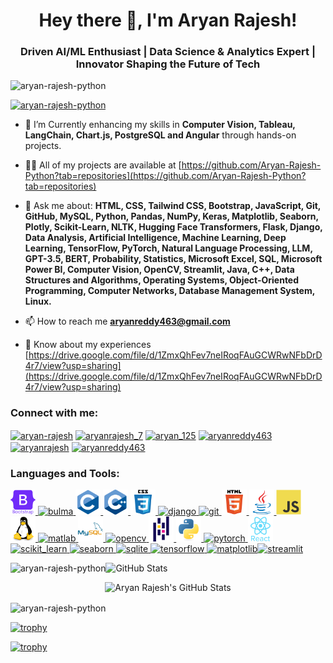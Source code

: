 <h1 align="center">Hey there 👋, I'm Aryan Rajesh!</h1>
<h3 align="center">Driven AI/ML Enthusiast | Data Science & Analytics Expert | Innovator Shaping the Future of Tech</h3>

<p align="left"> <img src="https://komarev.com/ghpvc/?username=aryan-rajesh-python&label=Profile%20views&color=0e75b6&style=flat" alt="aryan-rajesh-python" /> </p>

<p align="left"> <a href="https://github.com/ryo-ma/github-profile-trophy"><img src="https://github-profile-trophy.vercel.app/?username=aryan-rajesh-python" alt="aryan-rajesh-python" /></a> </p>

- 🌱 I’m Currently enhancing my skills in **Computer Vision, Tableau, LangChain, Chart.js, PostgreSQL and Angular** through hands-on projects.

- 👨‍💻 All of my projects are available at [https://github.com/Aryan-Rajesh-Python?tab=repositories](https://github.com/Aryan-Rajesh-Python?tab=repositories)

- 💬 Ask me about: **HTML, CSS, Tailwind CSS, Bootstrap, JavaScript, Git, GitHub, MySQL, Python, Pandas, NumPy, Keras, Matplotlib, Seaborn, Plotly, Scikit-Learn, NLTK, Hugging Face Transformers, Flask, Django, Data Analysis, Artificial Intelligence, Machine Learning, Deep Learning, TensorFlow, PyTorch, Natural Language Processing, LLM, GPT-3.5, BERT, Probability, Statistics, Microsoft Excel, SQL, Microsoft Power BI, Computer Vision, OpenCV, Streamlit, Java, C++, Data Structures and Algorithms, Operating Systems, Object-Oriented Programming, Computer Networks, Database Management System, Linux.**

- 📫 How to reach me **aryanreddy463@gmail.com**

- 📄 Know about my experiences [https://drive.google.com/file/d/1ZmxQhFev7neIRoqFAuGCWRwNFbDrD4r7/view?usp=sharing](https://drive.google.com/file/d/1ZmxQhFev7neIRoqFAuGCWRwNFbDrD4r7/view?usp=sharing)

<h3 align="left">Connect with me:</h3>
<p align="left">
<a href="https://linkedin.com/in/aryan-rajesh" target="blank"><img align="center" src="https://raw.githubusercontent.com/rahuldkjain/github-profile-readme-generator/master/src/images/icons/Social/linked-in-alt.svg" alt="aryan-rajesh" height="30" width="40" /></a>
<a href="https://instagram.com/aryanrajesh_7" target="blank"><img align="center" src="https://raw.githubusercontent.com/rahuldkjain/github-profile-readme-generator/master/src/images/icons/Social/instagram.svg" alt="aryanrajesh_7" height="30" width="40" /></a>
<a href="https://www.codechef.com/users/aryan_125" target="blank"><img align="center" src="https://cdn.jsdelivr.net/npm/simple-icons@3.1.0/icons/codechef.svg" alt="aryan_125" height="30" width="40" /></a>
<a href="https://www.hackerrank.com/aryanreddy463" target="blank"><img align="center" src="https://raw.githubusercontent.com/rahuldkjain/github-profile-readme-generator/master/src/images/icons/Social/hackerrank.svg" alt="aryanreddy463" height="30" width="40" /></a>
<a href="https://www.leetcode.com/aryanrajesh" target="blank"><img align="center" src="https://raw.githubusercontent.com/rahuldkjain/github-profile-readme-generator/master/src/images/icons/Social/leet-code.svg" alt="aryanrajesh" height="30" width="40" /></a>
<a href="https://auth.geeksforgeeks.org/user/aryanreddy463" target="blank"><img align="center" src="https://raw.githubusercontent.com/rahuldkjain/github-profile-readme-generator/master/src/images/icons/Social/geeks-for-geeks.svg" alt="aryanreddy463" height="30" width="40" /></a>
</p>

<h3 align="left">Languages and Tools:</h3>
<p align="left"> <a href="https://getbootstrap.com" target="_blank" rel="noreferrer"> <img src="https://raw.githubusercontent.com/devicons/devicon/master/icons/bootstrap/bootstrap-plain-wordmark.svg" alt="bootstrap" width="40" height="40"/> </a> <a href="https://bulma.io/" target="_blank" rel="noreferrer"> <img src="https://raw.githubusercontent.com/gilbarbara/logos/804dc257b59e144eaca5bc6ffd16949752c6f789/logos/bulma.svg" alt="bulma" width="40" height="40"/> </a> <a href="https://www.cprogramming.com/" target="_blank" rel="noreferrer"> <img src="https://raw.githubusercontent.com/devicons/devicon/master/icons/c/c-original.svg" alt="c" width="40" height="40"/> </a> <a href="https://www.w3schools.com/cpp/" target="_blank" rel="noreferrer"> <img src="https://raw.githubusercontent.com/devicons/devicon/master/icons/cplusplus/cplusplus-original.svg" alt="cplusplus" width="40" height="40"/> </a> <a href="https://www.w3schools.com/css/" target="_blank" rel="noreferrer"> <img src="https://raw.githubusercontent.com/devicons/devicon/master/icons/css3/css3-original-wordmark.svg" alt="css3" width="40" height="40"/> </a> <a href="https://www.djangoproject.com/" target="_blank" rel="noreferrer"> <img src="https://cdn.worldvectorlogo.com/logos/django.svg" alt="django" width="40" height="40"/> </a> <a href="https://git-scm.com/" target="_blank" rel="noreferrer"> <img src="https://www.vectorlogo.zone/logos/git-scm/git-scm-icon.svg" alt="git" width="40" height="40"/> </a> <a href="https://www.w3.org/html/" target="_blank" rel="noreferrer"> <img src="https://raw.githubusercontent.com/devicons/devicon/master/icons/html5/html5-original-wordmark.svg" alt="html5" width="40" height="40"/> </a> <a href="https://www.java.com" target="_blank" rel="noreferrer"> <img src="https://raw.githubusercontent.com/devicons/devicon/master/icons/java/java-original.svg" alt="java" width="40" height="40"/> </a> <a href="https://developer.mozilla.org/en-US/docs/Web/JavaScript" target="_blank" rel="noreferrer"> <img src="https://raw.githubusercontent.com/devicons/devicon/master/icons/javascript/javascript-original.svg" alt="javascript" width="40" height="40"/> </a> <a href="https://www.linux.org/" target="_blank" rel="noreferrer"> <img src="https://raw.githubusercontent.com/devicons/devicon/master/icons/linux/linux-original.svg" alt="linux" width="40" height="40"/> </a> <a href="https://www.mathworks.com/" target="_blank" rel="noreferrer"> <img src="https://upload.wikimedia.org/wikipedia/commons/2/21/Matlab_Logo.png" alt="matlab" width="40" height="40"/> </a> <a href="https://www.mysql.com/" target="_blank" rel="noreferrer"> <img src="https://raw.githubusercontent.com/devicons/devicon/master/icons/mysql/mysql-original-wordmark.svg" alt="mysql" width="40" height="40"/> </a> <a href="https://opencv.org/" target="_blank" rel="noreferrer"> <img src="https://www.vectorlogo.zone/logos/opencv/opencv-icon.svg" alt="opencv" width="40" height="40"/> </a> <a href="https://pandas.pydata.org/" target="_blank" rel="noreferrer"> <img src="https://raw.githubusercontent.com/devicons/devicon/2ae2a900d2f041da66e950e4d48052658d850630/icons/pandas/pandas-original.svg" alt="pandas" width="40" height="40"/> </a> <a href="https://www.python.org" target="_blank" rel="noreferrer"> <img src="https://raw.githubusercontent.com/devicons/devicon/master/icons/python/python-original.svg" alt="python" width="40" height="40"/> </a> <a href="https://pytorch.org/" target="_blank" rel="noreferrer"> <img src="https://www.vectorlogo.zone/logos/pytorch/pytorch-icon.svg" alt="pytorch" width="40" height="40"/> </a> <a href="https://reactjs.org/" target="_blank" rel="noreferrer"> <img src="https://raw.githubusercontent.com/devicons/devicon/master/icons/react/react-original-wordmark.svg" alt="react" width="40" height="40"/> </a> <a href="https://scikit-learn.org/" target="_blank" rel="noreferrer"> <img src="https://upload.wikimedia.org/wikipedia/commons/0/05/Scikit_learn_logo_small.svg" alt="scikit_learn" width="40" height="40"/> </a> <a href="https://seaborn.pydata.org/" target="_blank" rel="noreferrer"> <img src="https://seaborn.pydata.org/_images/logo-mark-lightbg.svg" alt="seaborn" width="40" height="40"/> </a> <a href="https://www.sqlite.org/" target="_blank" rel="noreferrer"> <img src="https://www.vectorlogo.zone/logos/sqlite/sqlite-icon.svg" alt="sqlite" width="40" height="40"/> </a> <a href="https://www.tensorflow.org" target="_blank" rel="noreferrer"> <img src="https://www.vectorlogo.zone/logos/tensorflow/tensorflow-icon.svg" alt="tensorflow" width="40" height="40"/> </a> <a
href="https://matplotlib.org" target="_blank" rel="noreferrer"><img src="https://matplotlib.org/stable/_static/logo2.svg" alt="matplotlib" width="40" height="40"/></a><a
href="https://streamlit.io" target="_blank" rel="noreferrer"><img src="https://streamlit.io/images/brand/streamlit-logo-primary-colormark-darktext.svg" alt="streamlit" width="40" height="40"/></a></p>


<p><img align="left" src="https://github-readme-stats.vercel.app/api/top-langs?username=aryan-rajesh-python&show_icons=true&locale=en&layout=compact" alt="aryan-rajesh-python" /></p>

![GitHub Stats](https://img.shields.io/github/stars/aryan-rajesh-python?style=for-the-badge&logo=github)

<p align="center">
  <img src="https://github-readme-stats.vercel.app/api?username=aryan-rajesh-python&show_icons=true&theme=tokyonight" alt="Aryan Rajesh's GitHub Stats" />
</p>

<p><img align="center" src="https://github-readme-streak-stats.herokuapp.com/?user=aryan-rajesh-python&" alt="aryan-rajesh-python" /></p>

[![trophy](https://github-profile-trophy.vercel.app/?username=Aryan-Rajesh-Python)](https://github.com/ryo-ma/github-profile-trophy)

[![trophy](https://github-profile-trophy.vercel.app/?username=Aryan-Rajesh-Python)](https://github.com/ryo-ma/github-profile-trophy)
